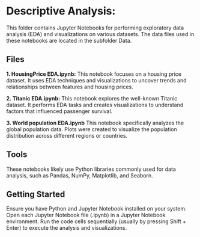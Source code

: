 # Descriptive Analysis:

This folder contains Jupyter Notebooks for performing exploratory data analysis (EDA) and visualizations on various datasets. The data files used in these notebooks are located in the subfolder Data.

## Files

**1. HousingPrice EDA.ipynb:** This notebook focuses on a housing price dataset. It uses EDA techniques and visualizations to uncover trends and relationships between features and housing prices.

**2. Titanic EDA.ipynb:** This notebook explores the well-known Titanic dataset. It performs EDA tasks and creates visualizations to understand factors that influenced passenger survival.
 
**3. World population EDA.ipynb** This notebook specifically analyzes the global population data. Plots were created to visualize the population distribution across different regions or countries.

## Tools
These notebooks likely use Python libraries commonly used for data analysis, such as Pandas, NumPy, Matplotlib, and Seaborn.

## Getting Started
Ensure you have Python and Jupyter Notebook installed on your system.
Open each Jupyter Notebook file (.ipynb) in a Jupyter Notebook environment.
Run the code cells sequentially (usually by pressing Shift + Enter) to execute the analysis and visualizations.
